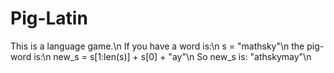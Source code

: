 # Pig-Latin
This is a language game.\n
If you have a word is:\n
  s = "mathsky"\n
the pig-word is:\n
  new_s = s[1:len(s)] + s[0] + "ay"\n
So new_s is: "athskymay"\n
